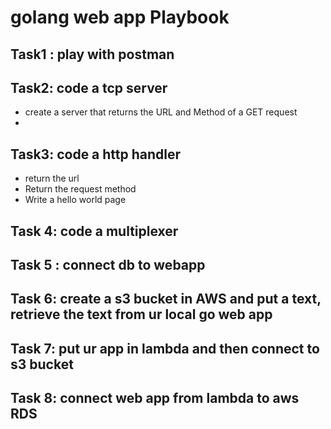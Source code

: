 
# golang web app Playbook
## Task1 : play with postman

## Task2: code a tcp server
- create a server that returns the URL and Method of a GET request
- 
## Task3: code a http handler

- return the url
- Return the request method
- Write a hello world page

## Task 4: code a multiplexer

## Task 5 : connect db to webapp

## Task 6: create a s3 bucket in AWS and put a text, retrieve the text from ur local go web app

## Task 7: put ur app in lambda and then connect to s3 bucket

## Task 8: connect web app from lambda to aws RDS
